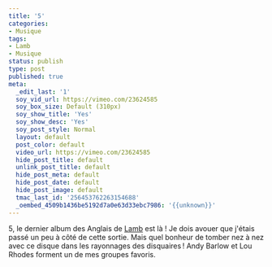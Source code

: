 ```yaml
---
title: '5'
categories:
- Musique
tags:
- Lamb
- Musique
status: publish
type: post
published: true
meta:
  _edit_last: '1'
  soy_vid_url: https://vimeo.com/23624585
  soy_box_size: Default (310px)
  soy_show_title: 'Yes'
  soy_show_desc: 'Yes'
  soy_post_style: Normal
  layout: default
  post_color: default
  video_url: https://vimeo.com/23624585
  hide_post_title: default
  unlink_post_title: default
  hide_post_meta: default
  hide_post_date: default
  hide_post_image: default
  tmac_last_id: '256453762263154688'
  _oembed_4509b1436be5192d7a0e63d33ebc7986: '{{unknown}}'
---
```

5, le dernier album des Anglais de <a title="Site officiel de Lamb" href="https://lambofficial.com">Lamb</a> est là ! Je dois avouer que j'étais passé un peu à côté de cette sortie. Mais quel bonheur de tomber nez à nez avec ce disque dans les rayonnages des disquaires ! Andy Barlow et Lou Rhodes forment un de mes groupes favoris.
